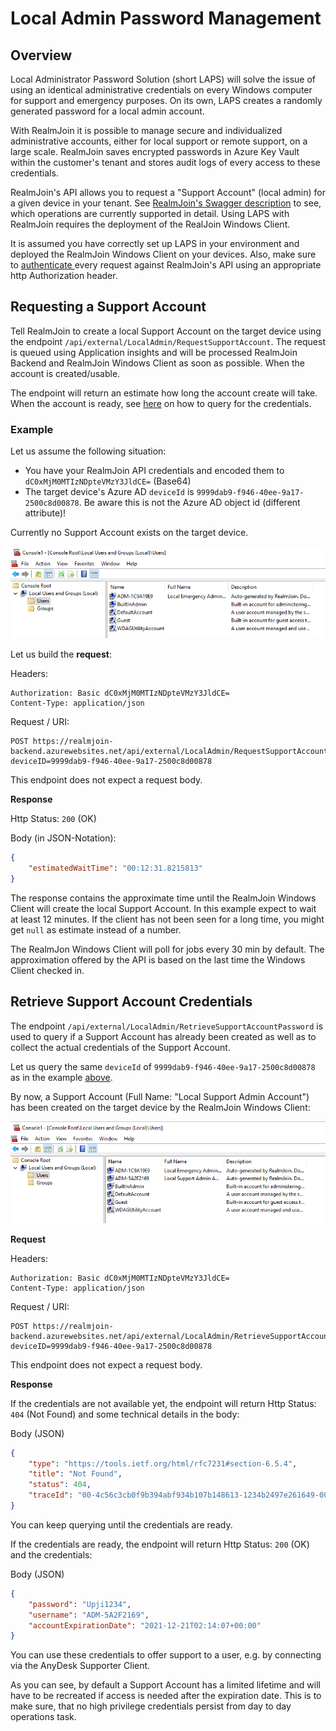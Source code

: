 # Local Admin Password Management

## Overview

Local Administrator Password Solution (short LAPS) will solve the issue of using an identical administrative credentials on every Windows computer for support and emergency purposes. On its own, LAPS creates a randomly generated password for a local admin account.

With RealmJoin it is possible to manage secure and individualized administrative accounts, either for local support or remote support, on a large scale. RealmJoin saves encrypted passwords in Azure Key Vault within the customer's tenant and stores audit logs of every access to these credentials.

RealmJoin's API allows you to request a "Support Account" (local admin) for a given device in your tenant. See [RealmJoin's Swagger description](https://realmjoin-backend.azurewebsites.net/swagger/index.html#/LocalAdmin) to see, which operations are currently supported in detail. Using LAPS with RealmJoin requires the deployment of the RealJoin Windows Client.

It is assumed you have correctly set up LAPS in your environment and deployed the RealmJoin Windows Client on your devices. Also, make sure to [authenticate ](development-and-integration/realmjoin-api/authentication.md)every request against RealmJoin's API using an appropriate http Authorization header.

## Requesting a Support Account

Tell RealmJoin to create a local Support Account on the target device using the endpoint `/api/external/LocalAdmin/RequestSupportAccount`. The request is queued using Application insights and will be processed RealmJoin Backend and RealmJoin Windows Client as soon as possible. When the account is created/usable.

The endpoint will return an estimate how long the account create will take. When the account is ready, see [here](local-admin-password-management.md#retrieve-support-account-credentials) on how to query for the credentials.

### Example

Let us assume the following situation:

* You have your RealmJoin API credentials and encoded them to `dC0xMjM0MTIzNDpteVMzY3JldCE=` (Base64)
* The target device's Azure AD `deviceId` is `9999dab9-f946-40ee-9a17-2500c8d00878`. Be aware this is not the Azure AD object id (different attribute)!

Currently no Support Account exists on the target device.

![Local Accounts - before requesting a Support Account](.gitbook/assets/Laps-before.png)

Let us build the **request**:

Headers:

```http
Authorization: Basic dC0xMjM0MTIzNDpteVMzY3JldCE=
Content-Type: application/json
```

Request / URI:

```http
POST https://realmjoin-backend.azurewebsites.net/api/external/LocalAdmin/RequestSupportAccount?deviceID=9999dab9-f946-40ee-9a17-2500c8d00878
```

This endpoint does not expect a request body.

**Response**

Http Status: `200` (OK)

Body (in JSON-Notation):

```json
{
    "estimatedWaitTime": "00:12:31.8215813"
}
```

The response contains the approximate time until the RealmJoin Windows Client will create the local Support Account. In this example expect to wait at least 12 minutes. If the client has not been seen for a long time, you might get `null` as estimate instead of a number.

The RealmJon Windows Client will poll for jobs every 30 min by default. The approximation offered by the API is based on the last time the Windows Client checked in.

## Retrieve Support Account Credentials

The endpoint `/api/external/LocalAdmin/RetrieveSupportAccountPassword` is used to query if a Support Account has already been created as well as to collect the actual credentials of the Support Account.

Let us query the same `deviceId` of `9999dab9-f946-40ee-9a17-2500c8d00878` as in the example [above](local-admin-password-management.md#requesting-a-support-account).

By now, a Support Account (Full Name: "Local Support Admin Account") has been created on the target device by the RealmJoin Windows Client:

![Local Accounts - Support Account is successfully created](.gitbook/assets/Laps-after.png)

**Request**

Headers:

```http
Authorization: Basic dC0xMjM0MTIzNDpteVMzY3JldCE=
Content-Type: application/json
```

Request / URI:

```http
POST https://realmjoin-backend.azurewebsites.net/api/external/LocalAdmin/RetrieveSupportAccountPassword?deviceID=9999dab9-f946-40ee-9a17-2500c8d00878
```

This endpoint does not expect a request body.

**Response**

If the credentials are not available yet, the endpoint will return Http Status: `404` (Not Found) and some technical details in the body:

Body (JSON)

```json
{
    "type": "https://tools.ietf.org/html/rfc7231#section-6.5.4",
    "title": "Not Found",
    "status": 404,
    "traceId": "00-4c56c3cb0f9b394abf934b107b148613-1234b2497e261649-00"
}
```

You can keep querying until the credentials are ready.&#x20;

If the credentials are ready, the endpoint will return Http Status: `200` (OK) and the credentials:

Body (JSON)

```json
{
    "password": "Upji1234",
    "username": "ADM-5A2F2169",
    "accountExpirationDate": "2021-12-21T02:14:07+00:00"
}
```

You can use these credentials to offer support to a user, e.g. by connecting via the AnyDesk Supporter Client.&#x20;

As you can see, by default a Support Account has a limited lifetime and will have to be recreated if access is needed after the expiration date. This is to make sure, that no high privilege credentials persist from day to day operations task.
